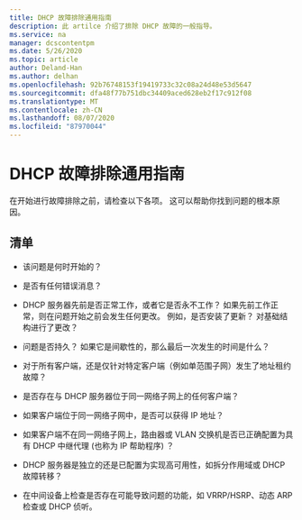 ```yaml
---
title: DHCP 故障排除通用指南
description: 此 artilce 介绍了排除 DHCP 故障的一般指导。
ms.service: na
manager: dcscontentpm
ms.date: 5/26/2020
ms.topic: article
author: Deland-Han
ms.author: delhan
ms.openlocfilehash: 92b76748153f19419733c32c08a24d48e53d5647
ms.sourcegitcommit: dfa48f77b751dbc34409aced628eb2f17c912f08
ms.translationtype: MT
ms.contentlocale: zh-CN
ms.lasthandoff: 08/07/2020
ms.locfileid: "87970044"
---
```

# <a name="general-guidance-to-troubleshoot-dhcp"></a>DHCP 故障排除通用指南

在开始进行故障排除之前，请检查以下各项。 这可以帮助你找到问题的根本原因。

## <a name="checklist"></a>清单

  - 该问题是何时开始的？

  - 是否有任何错误消息？

  - DHCP 服务器先前是否正常工作，或者它是否永不工作？
    如果先前工作正常，则在问题开始之前会发生任何更改。 例如，是否安装了更新？ 对基础结构进行了更改？

  - 问题是否持久？ 如果它是间歇性的，那么最后一次发生的时间是什么？

  - 对于所有客户端，还是仅针对特定客户端（例如单范围子网）发生了地址租约故障？

  - 是否存在与 DHCP 服务器位于同一网络子网上的任何客户端？

  - 如果客户端位于同一网络子网中，是否可以获得 IP 地址？

  - 如果客户端不在同一网络子网上，路由器或 VLAN 交换机是否已正确配置为具有 DHCP 中继代理 (也称为 IP 帮助程序) ？

  - DHCP 服务器是独立的还是已配置为实现高可用性，如拆分作用域或 DHCP 故障转移？

  - 在中间设备上检查是否存在可能导致问题的功能，如 VRRP/HSRP、动态 ARP 检查或 DHCP 侦听。
